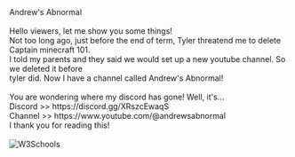 <!DOCTYPE html>
<html>
<head>
Andrew's Abnormal <br /><br />
</head>
<body>
  Hello viewers, let me show you some things!<br />
  <Hello>
    Not too long ago, just before the end of term, Tyler threatend me to delete Captain minecraft 101.<br />
    I told my parents and they said we would set up a new youtube channel. So we deleted it before <br />
    tyler did. Now I have a channel called Andrew's Abnormal!<br /><br />
  </Hello>
  You are wondering where my discord has gone! Well, it's...<br />
  <Links>
    Discord >> https://discord.gg/XRszcEwaqS <br />
    Channel >> https://www.youtube.com/@andrewsabnormal <br />
  </Links>
  I thank you for reading this! <br /><br />
</body>
<img border="0" alt="W3Schools" src="https://cdn.discordapp.com/icons/1049204922228408380/65f5287f00e3fc8f6b2532bd2c180971.webp?size=100">
</html>

